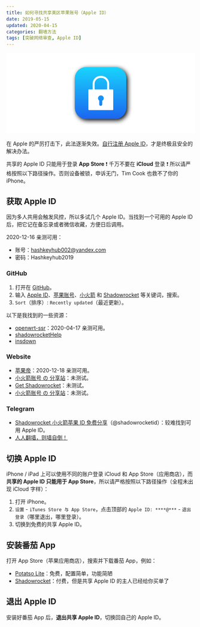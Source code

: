 ```yaml
---
title: 如何寻找共享美区苹果账号（Apple ID）
date: 2019-05-15  
updated: 2020-04-15    
categories: 翻墙方法   
tags: [突破网络审查, Apple ID]     
---
```


![apple-id](us-apple-id-share/apple-id.png) 

在 Apple 的严厉打击下，此法逐渐失效。[自行注册 Apple ID](https://tingtalk.me/us-apple-id)，才是终极且安全的解决办法。

<!-- more -->

共享的 Apple ID 只能用于登录 **App Store** ❗️ 千万不要在 **iCloud** 登录 ❗️ 所以请严格按照以下路径操作。否则设备被锁，申诉无门，Tim Cook 也救不了你的 iPhone。



## 获取 Apple ID

因为多人共用会触发风控，所以多试几个 Apple ID。当找到一个可用的 Apple ID 后，把它记在备忘录或者微信收藏，方便日后调用。



2020-12-16 亲测可用：

- 账号：hashkeyhub002@yandex.com
- 密码：Hashkeyhub2019



### GitHub

1. 打开在 [GitHub](https://github.com/search)。
2. 输入 [Apple ID](https://github.com/search?o=desc&q=Apple+ID&s=updated&type=Repositories)、[苹果账号](https://github.com/search?o=desc&q=%E8%8B%B9%E6%9E%9C%E8%B4%A6%E5%8F%B7&s=updated&type=Repositories)、[小火箭](https://github.com/search?o=desc&q=%E5%B0%8F%E7%81%AB%E7%AE%AD&s=updated&type=Repositories) 和 [Shadowrocket](https://github.com/search?o=desc&q=Shadowrocket&s=updated&type=Repositories) 等关键词，搜索。
3. `Sort`（排序）: `Recently updated`（最近更新）。



以下是我找到的一些资源：

- [openwrt-ssr](https://github.com/openwrt-ssr/appleid/wiki/2020%E8%8B%B9%E6%9E%9C%E7%BE%8E%E5%9B%BD-%E9%9F%A9%E5%9B%BD-%E6%97%A5%E6%9C%AC-%E9%A6%99%E6%B8%AF-%E5%8F%B0%E6%B9%BE-%E8%8B%B1%E5%9B%BD%E7%AD%89%E5%9C%B0%E5%8C%BAApple-ID%E8%B4%A6%E5%8F%B7%E5%85%8D%E8%B4%B9%E5%88%86%E4%BA%AB)：2020-04-17 亲测可用。
- [shadowrocketHelp](https://github.com/shadowrocketHelp/help/wiki/%E5%9B%BD%E5%A4%96-appstore-id-%E8%B4%A6%E5%8F%B7%E5%88%86%E4%BA%AB)
- [insdown](https://github.com/insdown/ins/wiki/%E7%BE%8E%E5%9B%BDapple-id-appstore-id%E8%B4%A6%E5%8F%B7%E5%88%86%E4%BA%AB)



### Website

- [苹果帝](https://appledi.com/)：2020-12-18 亲测可用。
- [小火箭账号 の 分享站](https://wohaobang.cn/)：未测试。
- [Get Shadowrocket](https://free.shadowrocket.online/)：未测试。
- [小火箭账号 の 分享站](https://wohaobang.cn/)：未测试。



### Telegram

- [Shadowrocket 小火箭苹果  ID 免费分享](https://t.me/shadowrocketid)（@shadowrocketid）：较难找到可用 Apple ID。
- [人人翻墙，则墙自倒！](https://t.me/cnhumanright99)



## 切换 Apple ID

iPhone / iPad 上可以使用不同的账户登录 iCloud 和 App Store（应用商店），而**共享的 Apple ID 只能用于 App Store**，所以请严格按照以下路径操作（全程未出现 iCloud 字样）：

1. 打开 iPhone。
2. `设置` - `iTunes Store 与 App Store`，点击顶部的 `Apple ID: ****@***` - `退出登录`（哪里退出，哪里登录）。
3. 切换到免费的共享 Apple ID。



## 安装番茄 App

打开 App Store（苹果应用商店），搜索并下载番茄 App，例如：

- [Potatso Lite](https://apps.apple.com/us/app/potatso-lite/id1239860606)：免费，配置简单，功能简陋
- [Shadowrocket](https://itunes.apple.com/us/app/shadowrocket/id932747118?mt=8)：付费，但是共享 Apple ID 的主人已经给你买单了



## 退出 Apple ID

安装好番茄 App 后，**退出共享 Apple ID**，切换回自己的 Apple ID。